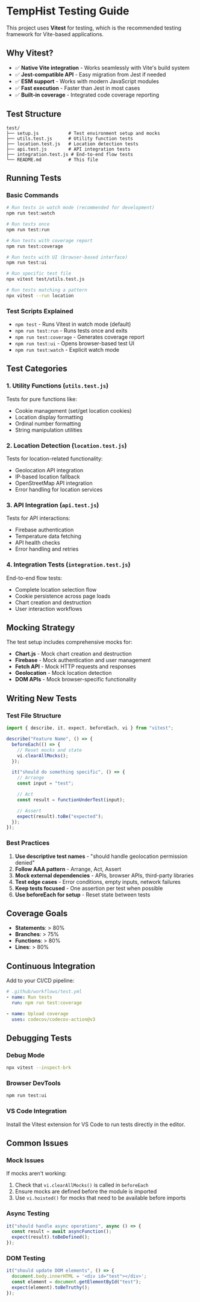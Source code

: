 # TempHist Testing Guide

This project uses **Vitest** for testing, which is the recommended testing framework for Vite-based applications.

## Why Vitest?

- ✅ **Native Vite integration** - Works seamlessly with Vite's build system
- ✅ **Jest-compatible API** - Easy migration from Jest if needed
- ✅ **ESM support** - Works with modern JavaScript modules
- ✅ **Fast execution** - Faster than Jest in most cases
- ✅ **Built-in coverage** - Integrated code coverage reporting

## Test Structure

```
test/
├── setup.js           # Test environment setup and mocks
├── utils.test.js      # Utility function tests
├── location.test.js   # Location detection tests
├── api.test.js        # API integration tests
├── integration.test.js # End-to-end flow tests
└── README.md          # This file
```

## Running Tests

### Basic Commands

```bash
# Run tests in watch mode (recommended for development)
npm run test:watch

# Run tests once
npm run test:run

# Run tests with coverage report
npm run test:coverage

# Run tests with UI (browser-based interface)
npm run test:ui

# Run specific test file
npx vitest test/utils.test.js

# Run tests matching a pattern
npx vitest --run location
```

### Test Scripts Explained

- `npm test` - Runs Vitest in watch mode (default)
- `npm run test:run` - Runs tests once and exits
- `npm run test:coverage` - Generates coverage report
- `npm run test:ui` - Opens browser-based test UI
- `npm run test:watch` - Explicit watch mode

## Test Categories

### 1. Utility Functions (`utils.test.js`)

Tests for pure functions like:

- Cookie management (set/get location cookies)
- Location display formatting
- Ordinal number formatting
- String manipulation utilities

### 2. Location Detection (`location.test.js`)

Tests for location-related functionality:

- Geolocation API integration
- IP-based location fallback
- OpenStreetMap API integration
- Error handling for location services

### 3. API Integration (`api.test.js`)

Tests for API interactions:

- Firebase authentication
- Temperature data fetching
- API health checks
- Error handling and retries

### 4. Integration Tests (`integration.test.js`)

End-to-end flow tests:

- Complete location selection flow
- Cookie persistence across page loads
- Chart creation and destruction
- User interaction workflows

## Mocking Strategy

The test setup includes comprehensive mocks for:

- **Chart.js** - Mock chart creation and destruction
- **Firebase** - Mock authentication and user management
- **Fetch API** - Mock HTTP requests and responses
- **Geolocation** - Mock location detection
- **DOM APIs** - Mock browser-specific functionality

## Writing New Tests

### Test File Structure

```javascript
import { describe, it, expect, beforeEach, vi } from "vitest";

describe("Feature Name", () => {
  beforeEach(() => {
    // Reset mocks and state
    vi.clearAllMocks();
  });

  it("should do something specific", () => {
    // Arrange
    const input = "test";

    // Act
    const result = functionUnderTest(input);

    // Assert
    expect(result).toBe("expected");
  });
});
```

### Best Practices

1. **Use descriptive test names** - "should handle geolocation permission denied"
2. **Follow AAA pattern** - Arrange, Act, Assert
3. **Mock external dependencies** - APIs, browser APIs, third-party libraries
4. **Test edge cases** - Error conditions, empty inputs, network failures
5. **Keep tests focused** - One assertion per test when possible
6. **Use beforeEach for setup** - Reset state between tests

## Coverage Goals

- **Statements**: > 80%
- **Branches**: > 75%
- **Functions**: > 80%
- **Lines**: > 80%

## Continuous Integration

Add to your CI/CD pipeline:

```yaml
# .github/workflows/test.yml
- name: Run tests
  run: npm run test:coverage

- name: Upload coverage
  uses: codecov/codecov-action@v3
```

## Debugging Tests

### Debug Mode

```bash
npx vitest --inspect-brk
```

### Browser DevTools

```bash
npm run test:ui
```

### VS Code Integration

Install the Vitest extension for VS Code to run tests directly in the editor.

## Common Issues

### Mock Issues

If mocks aren't working:

1. Check that `vi.clearAllMocks()` is called in `beforeEach`
2. Ensure mocks are defined before the module is imported
3. Use `vi.hoisted()` for mocks that need to be available before imports

### Async Testing

```javascript
it("should handle async operations", async () => {
  const result = await asyncFunction();
  expect(result).toBeDefined();
});
```

### DOM Testing

```javascript
it("should update DOM elements", () => {
  document.body.innerHTML = '<div id="test"></div>';
  const element = document.getElementById("test");
  expect(element).toBeTruthy();
});
```
